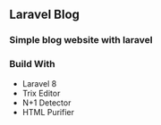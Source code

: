 ## Laravel Blog
### Simple blog website with laravel

### Build With
- Laravel 8
- Trix Editor
- N+1 Detector
- HTML Purifier
